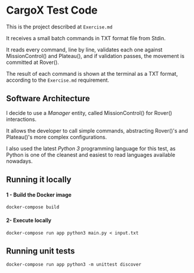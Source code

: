 # CargoX Test Code

This is the project described at `Exercise.md`

It receives a small batch commands in TXT format file from Stdin.

It reads every command, line by line, validates each one against MissionControl() and Plateau(), and
if validation passes, the movement is committed at Rover().

The result of each command is shown at the terminal as a TXT format,
according to the `Exercise.md` requirement.

## Software Architecture
I decide to use a *Manager* entity, called MissionControl() for Rover() interactions.

It allows the developer to call simple commands, abstracting Rover()'s and Plateau()'s more complex
configurations.

I also used the latest *Python 3* programming language for this test, as Python is one
of the cleanest and easiest to read languages available nowadays.

## Running it locally

#### 1 - Build the Docker image
`docker-compose build`

#### 2- Execute locally
`docker-compose run app python3 main.py < input.txt`

## Running unit tests
`docker-compose run app python3 -m unittest discover`
